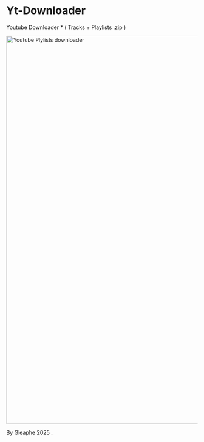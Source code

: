 # Yt-Downloader
Youtube Downloader * ( Tracks + Playlists .zip )


<img width="1280" height="1024" alt="Youtube Plylists downloader" src="https://github.com/user-attachments/assets/305abeec-b51f-40a0-b34d-535e67425db9" />


By Gleaphe 2025 .
